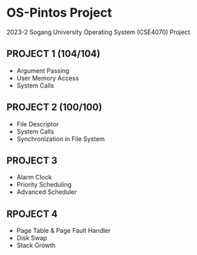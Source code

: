 # OS-Pintos Project
2023-2 Sogang University Operating System (CSE4070) Project

PROJECT 1 (104/104)
-----------
- Argument Passing
- User Memory Access
- System Calls

PROJECT 2 (100/100)
----------
- File Descriptor
- System Calls
- Synchronization in File System

PROJECT 3
----------
- Alarm Clock
- Priority Scheduling
- Advanced Scheduler

RPOJECT 4
----------
- Page Table & Page Fault Handler
- Disk Swap
- Stack Growth   
